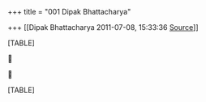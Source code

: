 +++
title = "001 Dipak Bhattacharya"

+++
[[Dipak Bhattacharya	2011-07-08, 15:33:36 [Source](https://groups.google.com/g/bvparishat/c/JJqndG0sLGE)]]



[TABLE]





[TABLE]

